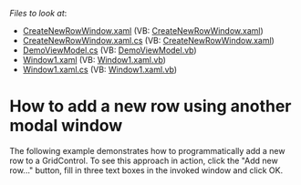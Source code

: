 <!-- default file list -->
*Files to look at*:

* [CreateNewRowWindow.xaml](./CS/CreateNewRowWindow.xaml) (VB: [CreateNewRowWindow.xaml](./VB/CreateNewRowWindow.xaml))
* [CreateNewRowWindow.xaml.cs](./CS/CreateNewRowWindow.xaml.cs) (VB: [CreateNewRowWindow.xaml](./VB/CreateNewRowWindow.xaml))
* [DemoViewModel.cs](./CS/DemoViewModel.cs) (VB: [DemoViewModel.vb](./VB/DemoViewModel.vb))
* [Window1.xaml](./CS/Window1.xaml) (VB: [Window1.xaml.vb](./VB/Window1.xaml.vb))
* [Window1.xaml.cs](./CS/Window1.xaml.cs) (VB: [Window1.xaml.vb](./VB/Window1.xaml.vb))
<!-- default file list end -->
# How to add a new row using another modal window


<p>The following example demonstrates how to programmatically add a new row to a GridControl. To see this approach in action, click the "Add new row..." button, fill in three text boxes in the invoked window and click OK.</p>

<br/>


